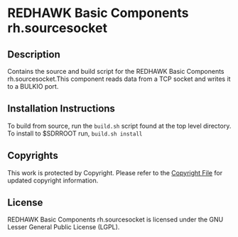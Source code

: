 # REDHAWK Basic Components rh.sourcesocket
 
## Description

Contains the source and build script for the REDHAWK Basic Components rh.sourcesocket.This component reads data from a TCP socket and writes it to a BULKIO port.
 
## Installation Instructions
To build from source, run the `build.sh` script found at the top level directory. To install to $SDRROOT run, `build.sh install`

## Copyrights

This work is protected by Copyright. Please refer to the [Copyright File](COPYRIGHT) for updated copyright information.

## License

REDHAWK Basic Components rh.sourcesocket is licensed under the GNU Lesser General Public License (LGPL).